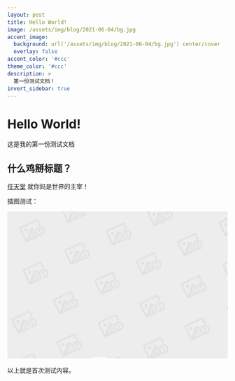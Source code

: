 ```yaml
---
layout: post
title: Hello World!
image: /assets/img/blog/2021-06-04/bg.jpg
accent_image: 
  background: url('/assets/img/blog/2021-06-04/bg.jpg') center/cover
  overlay: false
accent_color: '#ccc'
theme_color: '#ccc'
description: >
  第一份测试文档！
invert_sidebar: true
---
```


# Hello World!

这是我的第一份测试文档

## 什么鸡掰标题？

[任天堂](https://www.nintendo.co.jp/index.html) 就你妈是世界的主宰！

插图测试：

![](/assets/img/blog/2021-06-04/bg.jpg)

以上就是首次测试内容。
